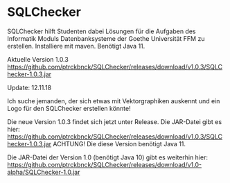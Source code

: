 # SQLChecker
SQLChecker hilft Studenten dabei Lösungen für die Aufgaben des Informatik Moduls Datenbanksysteme der Goethe Universität FFM zu erstellen.
Installiere mit maven.
Benötigt Java 11.
&nbsp;

Aktuelle Version 1.0.3 https://github.com/ptrckbnck/SQLChecker/releases/download/v1.0.3/SQLChecker-1.0.3.jar
&nbsp;
&nbsp;
&nbsp;
&nbsp;


Update: 12.11.18

Ich suche jemanden, der sich etwas mit Vektorgraphiken auskennt und ein Logo für den SQLChecker erstellen könnte!

Die neue Version 1.0.3 findet sich jetzt unter Release.
Die JAR-Datei gibt es hier: https://github.com/ptrckbnck/SQLChecker/releases/download/v1.0.3/SQLChecker-1.0.3.jar
ACHTUNG! Die diese Version benötigt Java 11.

Die JAR-Datei der Version 1.0 (benötigt Java 10) gibt es weiterhin hier: https://github.com/ptrckbnck/SQLChecker/releases/download/v1.0-alpha/SQLChecker-1.0.jar


